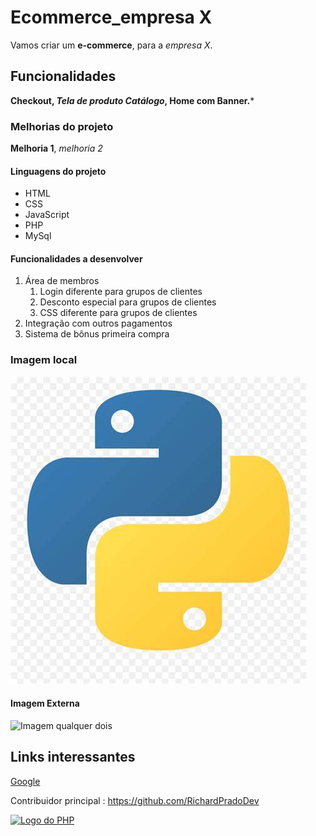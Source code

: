 # Ecommerce_empresa X

Vamos criar um **e-commerce**, para a *empresa X*.

## Funcionalidades

**Checkout, *Tela de produto Catálogo*, Home com Banner.***

### Melhorias do projeto

**Melhoria 1**, *melhoria 2*

#### Linguagens do projeto

* HTML
* CSS
* JavaScript
* PHP
* MySql

#### Funcionalidades a desenvolver

1. Área de membros
    1. Login diferente para grupos de clientes
    2. Desconto especial para grupos de clientes
    3. CSS diferente para grupos de clientes
2. Integração com outros pagamentos
3. Sistema de bônus primeira compra

### Imagem local

![Imagem](img/OIP.jpeg)

#### Imagem Externa

![Imagem qualquer dois](https://pngimg.com/uploads/php/php_PNG35.png)

## Links interessantes

[Google](https://www.google.com.br)

Contribuidor principal : <https://github.com/RichardPradoDev>

[![Logo do PHP](https://pngimg.com/uploads/php/php_PNG35.png)](https://github.com/RichardPradoDev)
